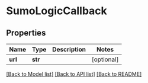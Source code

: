 # SumoLogicCallback

## Properties
Name | Type | Description | Notes
------------ | ------------- | ------------- | -------------
**url** | **str** |  | [optional] 

[[Back to Model list]](../README.md#documentation-for-models) [[Back to API list]](../README.md#documentation-for-api-endpoints) [[Back to README]](../README.md)


